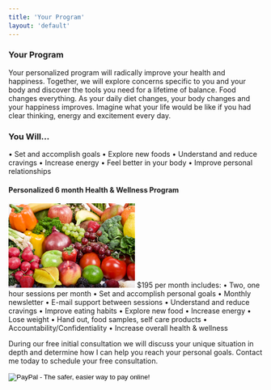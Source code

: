 ```yaml
---
title: 'Your Program'
layout: 'default'
---
```

### Your Program
Your personalized program will radically improve your health and happiness. Together, we will explore concerns specific to you and your body and discover the tools you need for a lifetime of balance.
Food changes everything. As your daily diet changes, your body changes and your happiness improves. Imagine what your life would be like if you had clear thinking, energy and excitement every day.

### You Will...

• Set and accomplish goals 
• Explore new foods
• Understand and reduce cravings
• Increase energy
• Feel better in your body
• Improve personal relationships

#### Personalized 6 month Health & Wellness Program
![image of vegetables](/images/vegs.jpg "Vegetables")
$195 per month includes: 
• Two, one hour sessions per month
• Set and accomplish personal goals
• Monthly newsletter
• E-mail support between sessions
• Understand and reduce cravings
• Improve eating habits
• Explore new food
• Increase energy
• Lose weight
• Hand out, food samples, self care products
• Accountability/Confidentiality
• Increase overall health & wellness

During our free initial consultation we will discuss your unique situation in depth and determine how I can help you reach your personal goals. Contact me today to schedule your free consultation.


<form action="https://www.paypal.com/cgi-bin/webscr" method="post">
<input type="hidden" name="cmd" value="_s-xclick">
<input type="hidden" name="hosted_button_id" value="S3JSGL4THNMLL">
<input type="image" src="https://www.paypalobjects.com/en_US/i/btn/btn_buynowCC_LG.gif" border="0" name="submit" alt="PayPal - The safer, easier way to pay online!">
<img alt="" border="0" src="https://www.paypalobjects.com/en_US/i/scr/pixel.gif" width="1" height="1">
</form>



